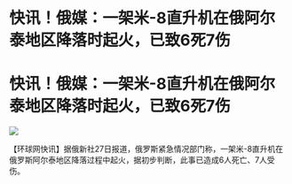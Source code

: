 # 快讯！俄媒：一架米-8直升机在俄阿尔泰地区降落时起火，已致6死7伤

# 快讯！俄媒：一架米-8直升机在俄阿尔泰地区降落时起火，已致6死7伤

![](https://inews.gtimg.com/om_bt/O_BeEKPjxT41cF1N8uStI6Kjf_pb0EhaUu3-gAb2-_9F8AA/1000)

【环球网快讯】据俄新社27日报道，俄罗斯紧急情况部门称，一架米-8直升机在俄罗斯阿尔泰地区降落过程中起火，据初步判断，此事已造成6人死亡、7人受伤。

